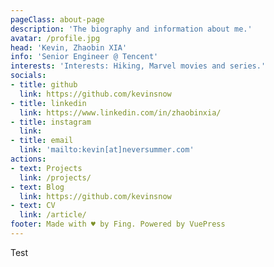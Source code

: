 ```yaml
---
pageClass: about-page
description: 'The biography and information about me.'
avatar: /profile.jpg
head: 'Kevin, Zhaobin XIA'
info: 'Senior Engineer @ Tencent'
interests: 'Interests: Hiking, Marvel movies and series.'
socials:
- title: github
  link: https://github.com/kevinsnow
- title: linkedin
  link: https://www.linkedin.com/in/zhaobinxia/
- title: instagram
  link: 
- title: email
  link: 'mailto:kevin[at]neversummer.com'
actions:
- text: Projects
  link: /projects/
- text: Blog
  link: https://github.com/kevinsnow
- text: CV
  link: /article/
footer: Made with ♥ by Fing. Powered by VuePress
---
```


<AboutCard :frontmatter="$page.frontmatter" >

Test

</AboutCard>

<style lang="stylus">

.theme-container.about-page .page
  background-color #e6ecf0
  min-height calc(100vh)
  
  .last-updated
    display none

</style>
